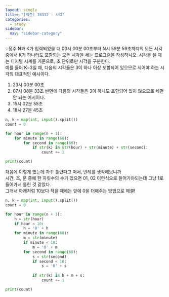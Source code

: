 ```yaml
---
layout: single
title: "[백준] 18312 - 시각"
categories:
  - study
sidebar:
  nav: "sidebar-category"
---
```


💡정수 N과 K가 입력되었을 때 00시 00분 00초부터 N시 59분 59초까지의 모든 시각 중에서 K가 하나라도 포함되는 모든 시각을 세는 프로그램을 작성하시오. 시각을 셀 때는 디지털 시계를 기준으로, 초 단위로만 시각을 구분한다.<br />
예를 들어 K=3일 때, 다음의 시각들은 3이 하나 이상 포함되어 있으므로 세어야 하는 시각의 대표적인 예시이다.<br />
1. 23시 00분 00초
2. 07시 08분 33초
반면에 다음의 시각들은 3이 하나도 포함되어 있지 않으므로 세면 안 되는 예시이다.
1. 15시 02분 55초
2. 18시 27분 45초

``` python
n, k = map(int, input().split())
count = 0

for hour in range(n + 1):
    for minute in range(60):
        for second in range(60):
            if str(k) in str(hour) + str(minute) + str(second):
                count += 1

print(count)
```

처음에 이렇게 했는데 자꾸 틀렸다고 떠서, 반례를 생각해보니까<br />
시간, 초, 분 중에 한 자릿수의 수가 있으면 01, 02 이런식으로 들어가야되는데 그냥 1로 들어가서 틀린 것 같았다.<br />
그래서 아래처럼 10보다 작을 때에는 앞에 0을 더해주는 방법으로 해결!

``` python
n, k = map(int, input().split())
count = 0

for hour in range(n + 1):
    h = str(hour)
    if hour < 10:
        h = '0' + h
    for minute in range(60):
        m = str(minute)
        if minute < 10:
            m = '0' + m
        for second in range(60):
            s = str(second)
            if second < 10:
                s = '0' + s
                
            if str(k) in h + m + s:
                count += 1

print(count)
```
